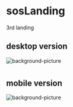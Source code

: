# sosLanding

 3rd landing
 
## desktop version
![background-picture](https://i.imgur.com/7DqKyEA.png)
#
## mobile version
![background-picture](https://i.imgur.com/5TsKlz1.jpg)
